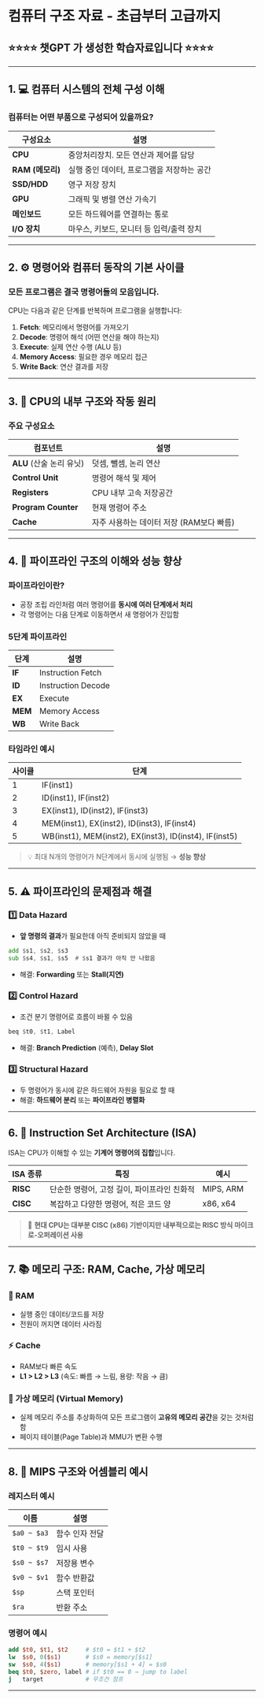 #  컴퓨터 구조 자료 - 초급부터 고급까지
## ⭐⭐⭐⭐ 챗GPT 가 생성한 학습자료입니다 ⭐⭐⭐⭐

---

## 1. 💻 컴퓨터 시스템의 전체 구성 이해

### 컴퓨터는 어떤 부품으로 구성되어 있을까요?

| 구성요소 | 설명 |
|----------|------|
| **CPU** | 중앙처리장치. 모든 연산과 제어를 담당 |
| **RAM (메모리)** | 실행 중인 데이터, 프로그램을 저장하는 공간 |
| **SSD/HDD** | 영구 저장 장치 |
| **GPU** | 그래픽 및 병렬 연산 가속기 |
| **메인보드** | 모든 하드웨어를 연결하는 통로 |
| **I/O 장치** | 마우스, 키보드, 모니터 등 입력/출력 장치 |

---

## 2. ⚙️ 명령어와 컴퓨터 동작의 기본 사이클

### 모든 프로그램은 결국 **명령어들의 모음**입니다.

CPU는 다음과 같은 단계를 반복하며 프로그램을 실행합니다:

1. **Fetch**: 메모리에서 명령어를 가져오기
2. **Decode**: 명령어 해석 (어떤 연산을 해야 하는지)
3. **Execute**: 실제 연산 수행 (ALU 등)
4. **Memory Access**: 필요한 경우 메모리 접근
5. **Write Back**: 연산 결과를 저장

---

## 3. 🧠 CPU의 내부 구조와 작동 원리

### 주요 구성요소

| 컴포넌트 | 설명 |
|----------|------|
| **ALU** (산술 논리 유닛) | 덧셈, 뺄셈, 논리 연산 |
| **Control Unit** | 명령어 해석 및 제어 |
| **Registers** | CPU 내부 고속 저장공간 |
| **Program Counter** | 현재 명령어 주소 |
| **Cache** | 자주 사용하는 데이터 저장 (RAM보다 빠름) |

---

## 4. 🚀 파이프라인 구조의 이해와 성능 향상

### 파이프라인이란?

- 공장 조립 라인처럼 여러 명령어를 **동시에 여러 단계에서 처리**
- 각 명령어는 다음 단계로 이동하면서 새 명령어가 진입함

### 5단계 파이프라인

| 단계 | 설명 |
|------|------|
| **IF** | Instruction Fetch |
| **ID** | Instruction Decode |
| **EX** | Execute |
| **MEM** | Memory Access |
| **WB** | Write Back |

### 타임라인 예시

| 사이클 | 단계 |
|--------|------|
| 1 | IF(inst1) |
| 2 | ID(inst1), IF(inst2) |
| 3 | EX(inst1), ID(inst2), IF(inst3) |
| 4 | MEM(inst1), EX(inst2), ID(inst3), IF(inst4) |
| 5 | WB(inst1), MEM(inst2), EX(inst3), ID(inst4), IF(inst5) |

> 💡 최대 N개의 명령어가 N단계에서 동시에 실행됨 → **성능 향상**

---

## 5. ⚠️ 파이프라인의 문제점과 해결

### 1️⃣ Data Hazard

- **앞 명령의 결과**가 필요한데 아직 준비되지 않았을 때
```asm
add $s1, $s2, $s3
sub $s4, $s1, $s5  # $s1 결과가 아직 안 나왔음
```
- 해결: **Forwarding** 또는 **Stall(지연)**

### 2️⃣ Control Hazard

- 조건 분기 명령어로 흐름이 바뀔 수 있음
```asm
beq $t0, $t1, Label
```
- 해결: **Branch Prediction** (예측), **Delay Slot**

### 3️⃣ Structural Hazard

- 두 명령어가 동시에 같은 하드웨어 자원을 필요로 할 때
- 해결: **하드웨어 분리** 또는 **파이프라인 병렬화**

---

## 6. 🧾 Instruction Set Architecture (ISA)

ISA는 CPU가 이해할 수 있는 **기계어 명령어의 집합**입니다.

| ISA 종류 | 특징 | 예시 |
|----------|------|------|
| **RISC** | 단순한 명령어, 고정 길이, 파이프라인 친화적 | MIPS, ARM |
| **CISC** | 복잡하고 다양한 명령어, 적은 코드 양 | x86, x64 |

> 📌 **현대 CPU는 대부분 CISC (x86) 기반이지만 내부적으로는 RISC 방식 마이크로-오퍼레이션 사용**

---

## 7. 📚 메모리 구조: RAM, Cache, 가상 메모리

### 🧠 RAM
- 실행 중인 데이터/코드를 저장
- 전원이 꺼지면 데이터 사라짐

### ⚡ Cache
- RAM보다 빠른 속도
- **L1 > L2 > L3** (속도: 빠름 → 느림, 용량: 작음 → 큼)

### 🧮 가상 메모리 (Virtual Memory)
- 실제 메모리 주소를 추상화하여 모든 프로그램이 **고유의 메모리 공간**을 갖는 것처럼 함
- 페이지 테이블(Page Table)과 MMU가 변환 수행

---

## 8. 🔧 MIPS 구조와 어셈블리 예시

### 레지스터 예시

| 이름 | 설명 |
|------|------|
| `$a0 ~ $a3` | 함수 인자 전달 |
| `$t0 ~ $t9` | 임시 사용 |
| `$s0 ~ $s7` | 저장용 변수 |
| `$v0 ~ $v1` | 함수 반환값 |
| `$sp` | 스택 포인터 |
| `$ra` | 반환 주소 |

### 명령어 예시

```mips
add $t0, $t1, $t2     # $t0 = $t1 + $t2
lw  $s0, 0($s1)       # $s0 = memory[$s1]
sw  $s0, 4($s1)       # memory[$s1 + 4] = $s0
beq $t0, $zero, label # if $t0 == 0 → jump to label
j   target            # 무조건 점프
```

---

